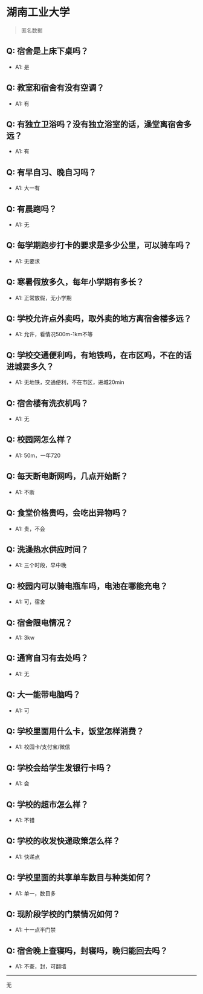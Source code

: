 # 湖南工业大学

> 匿名数据

## Q: 宿舍是上床下桌吗？

- A1: 是

## Q: 教室和宿舍有没有空调？

- A1: 有

## Q: 有独立卫浴吗？没有独立浴室的话，澡堂离宿舍多远？

- A1: 有

## Q: 有早自习、晚自习吗？

- A1: 大一有

## Q: 有晨跑吗？

- A1: 无

## Q: 每学期跑步打卡的要求是多少公里，可以骑车吗？

- A1: 无要求

## Q: 寒暑假放多久，每年小学期有多长？

- A1: 正常放假，无小学期

## Q: 学校允许点外卖吗，取外卖的地方离宿舍楼多远？

- A1: 允许，看情况500m-1km不等

## Q: 学校交通便利吗，有地铁吗，在市区吗，不在的话进城要多久？

- A1: 无地铁，交通便利，不在市区，进城20min

## Q: 宿舍楼有洗衣机吗？

- A1: 无

## Q: 校园网怎么样？

- A1: 50m，一年720

## Q: 每天断电断网吗，几点开始断？

- A1: 不断

## Q: 食堂价格贵吗，会吃出异物吗？

- A1: 贵，不会

## Q: 洗澡热水供应时间？

- A1: 三个时段，早中晚

## Q: 校园内可以骑电瓶车吗，电池在哪能充电？

- A1: 可，宿舍

## Q: 宿舍限电情况？

- A1: 3kw

## Q: 通宵自习有去处吗？

- A1: 无

## Q: 大一能带电脑吗？

- A1: 可

## Q: 学校里面用什么卡，饭堂怎样消费？

- A1: 校园卡/支付宝/微信

## Q: 学校会给学生发银行卡吗？

- A1: 会

## Q: 学校的超市怎么样？

- A1: 不错

## Q: 学校的收发快递政策怎么样？

- A1: 快递点

## Q: 学校里面的共享单车数目与种类如何？

- A1: 单一，数目多

## Q: 现阶段学校的门禁情况如何？

- A1: 十一点半门禁

## Q: 宿舍晚上查寝吗，封寝吗，晚归能回去吗？

- A1: 不查，封，可翻墙

***

无